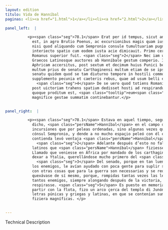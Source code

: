 ```yaml
---
layout: edition
titulo: Vida de Hanníbal
paginas: <li><a href="1.html">1</a></li><li><a href="2.html">2</a></li><li><a href="3.html">3</a></li><li><a href="4.html">4</a></li><li><a href="5.html">5</a></li><li><a href="6.html">6</a></li><li><a href="7.html">7</a></li><li><a href="8.html">8</a></li><li><a href="9.html">9</a></li><li><a href="10.html">10</a></li><li><a href="11.html">11</a></li><li><a href="12.html">12</a></li><li><a href="13.html">13</a></li><li><a href="14.html">14</a></li><li><a href="15.html">15</a></li><li><a href="16.html">16</a></li><li><a href="17.html">17</a></li><li><a href="18.html">18</a></li><li><a href="19.html">19</a></li><li><a href="20.html">20</a></li><li><a href="21.html">21</a></li><li><a href="22.html">22</a></li><li><a href="23.html">23</a></li><li><a href="24.html">24</a></li><li><a href="25.html">25</a></li><li><a href="26.html">26</a></li><li><a href="27.html">27</a></li><li><a href="28.html">28</a></li><li><a href="29.html">29</a></li><li><a href="30.html">30</a></li><li><a href="31.html">31</a></li><li><a href="32.html">32</a></li><li><a href="33.html">33</a></li><li><a href="34.html">34</a></li><li><a href="35.html">35</a></li><li><a href="36.html">36</a></li><li><a href="37.html">37</a></li><li><a href="38.html">38</a></li><li><a href="39.html">39</a></li><li><a href="40.html">40</a></li><li><a href="41.html">41</a></li><li><a href="42.html">42</a></li><li><a href="43.html">43</a></li><li><a href="44.html">44</a></li><li><a href="45.html">45</a></li><li><a href="46.html">46</a></li><li><a href="47.html">47</a></li><li><a href="48.html">48</a></li><li><a href="49.html">49</a></li><li><a href="50.html">50</a></li><li><a href="51.html">51</a></li><li><a href="52.html">52</a></li><li><a href="53.html">53</a></li><li><a href="54.html">54</a></li><li><a href="55.html">55</a></li><li><a href="56.html">56</a></li><li><a href="57.html">57</a></li><li><a href="58.html">58</a></li><li><a href="59.html">59</a></li><li><a href="60.html">60</a></li><li><a href="61.html">61</a></li><li><a href="62.html">62</a></li><li><a href="63.html">63</a></li><li><a href="64.html">64</a></li><li><a href="65.html">65</a></li><li><a href="66.html">66</a></li><li><a href="67.html">67</a></li><li><a href="68.html">68</a></li><li><a href="69.html">69</a></li><li><a href="70.html">70</a></li><li><a href="71.html">71</a></li><li><a href="72.html">72</a></li><li><a href="73.html">73</a></li><li><a href="74.html">74</a></li><li><a href="75.html">75</a></li><li><a href="76.html">76</a></li><li><a href="77.html">77</a></li><li><a href="78.html">78</a></li><li><a href="79.html">79</a></li><li><a href="80.html">80</a></li><li><a href="81.html">81</a></li><li><a href="82.html">82</a></li><li><a href="83.html">83</a></li><li><a href="84.html">84</a></li><li><a href="85.html">85</a></li><li><a href="86.html">86</a></li><li><a href="87.html">87</a></li><li><a href="88.html">88</a></li><li><a href="89.html">89</a></li><li><a href="90.html">90</a></li><li><a href="91.html">91</a></li><li><a href="92.html">92</a></li><li><a href="93.html">93</a></li><li><a href="94.html">94</a></li><li><a href="95.html">95</a></li><li><a href="96.html">96</a></li>

panel_left:  |

          <p><span class="seg">78.1</span> Erat per id tempus, sicut ante dictum
            est, in agro Brutio Poenus, ac excursionibus magis quam iustis praeliis gerebat bellum,
            nisi quod aliquando cum Sempronio consule tumultuariam pugnam conseruit, nec multo
            interiecto spatio cum eodem iusta acie dimicauit. Primo certamine Poenus, secundo
            Romanus superior fuit. <span class="seg">2</span> Nec iam ultra in Italia quicquam memoria dignum apud
            Graecos Latinosque auctores ab Hannibale gestum comperio. Iussu enim Carthaginensium in
            Aphricam accersitus, post sextum et decimum huius Punici belli annum Italiam reliquit,
            multum prius de senatu Carthaginensi multum etiam de se ipso questus. <span class="seg">3</span> De
            senatu quidem quod se tam diuturno tempore in hostili commorantem terra parum
            supplemento pecunia et caeteris rebus, quae ad usum belli expetebantur, adiuuisset.
              <span class="seg">4</span> De se uero quod totiens Romanis legionibus fusis caesisque, moram semper
            post uictoriam trahens spatium dedisset hosti ad respirandum. <span class="seg">5</span> Memoriae
            quoque proditum est, <span class="tooltip">eum<span class="tooltiptext">cum <span class="siglas">U</span> <span class="om"><i>om. </i></span> <span class="siglas">P</span> </span></span> priusquam classem conscenderet, prope Iunonis <span class="tooltip">Laciniae<span class="tooltiptext">Licinie <span class="siglas">F M N P R S U W r s</span> </span></span> templum arcum condidisse Punicis Graecisque litteris in sculptum, in quo res a se
            magnifice gestae summatim continebantur.</p>
        

panel_right:  |

          <p><span class="seg">78.1</span> Estava en aquel tiempo, segund antes es
            dicho, <span class="persName">Hanníbal</span> en el campo de Abruço, y fazía la guerra más por
            incursiones que por peleas ordenadas, sino algunas vezes que travó escaramuça con el
            cónsul Sempronio, y dende a no mucho espaçio peleó con él en batalla. En la primera
            contienda levó ventaja <span class="persName">Hanníbal</span>, en la segunda el cónsul romano.
              <span class="seg">2</span> Adelante después d’esto no fallo escripto por los auctores griegos nin
            latinos que <span class="persName">Hanníbal</span> fiziesse en Ytalia cosa digna de memoria.
            Llamado que veniesse en África por mandado de los carthagineses, passados diez y seys años d’esta guerra púnica, ovo
            dexar a Ytalia, querellándose mucho primero del <span class="tooltip">senado<span class="tooltiptext">senada  </span></span> de los carthagineses y mucho tanbién de sí mesmo.
              <span class="seg">3</span> Del senado, porque en tan luengo tiempo como él se detovo en tierra de
            los enemigos, le avían ayudado con poca gente para suplir su exército y no con dinero o
            con otras cosas que para la guerra son necessarias y se requerían. <span class="seg">4</span> Y
            quexávase de sí mesmo, porque, rompidas tantas vezes las legiones romanas y muertos
            tantos enemigos, siempre alongando después de la victoria, diera espaçio al enemigo que
            respirasse. <span class="seg">5</span> Es puesto en memoria que antes de su subida en el navío para se
            partir con la flota, fizo un arco çerca del templo di Junón Lacinia, esculpido con
            letras púnicas y griegas y latinas, en que se contenían sumariamente las cosas que
            fiziera magníficas. </p>
        

---
```


Technical Description 